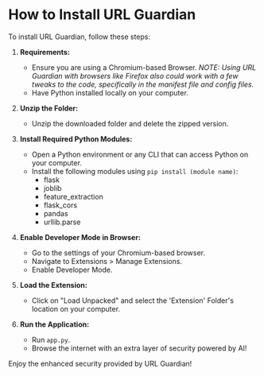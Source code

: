 # How to Install URL Guardian

To install URL Guardian, follow these steps:

1. **Requirements:**
   - Ensure you are using a Chromium-based Browser.
     *NOTE: Using URL Guardian with browsers like Firefox also could work with a few tweaks to the code, specifically in the manifest file and config files.*
   - Have Python installed locally on your computer.

2. **Unzip the Folder:**
   - Unzip the downloaded folder and delete the zipped version.

3. **Install Required Python Modules:**
   - Open a Python environment or any CLI that can access Python on your computer.
   - Install the following modules using `pip install (module name)`:
     - flask
     - joblib
     - feature_extraction
     - flask_cors
     - pandas
     - urllib.parse

4. **Enable Developer Mode in Browser:**
   - Go to the settings of your Chromium-based browser.
   - Navigate to Extensions > Manage Extensions.
   - Enable Developer Mode.

5. **Load the Extension:**
   - Click on "Load Unpacked" and select the 'Extension' Folder's location on your computer.

6. **Run the Application:**
   - Run `app.py`.
   - Browse the internet with an extra layer of security powered by AI!

Enjoy the enhanced security provided by URL Guardian!
